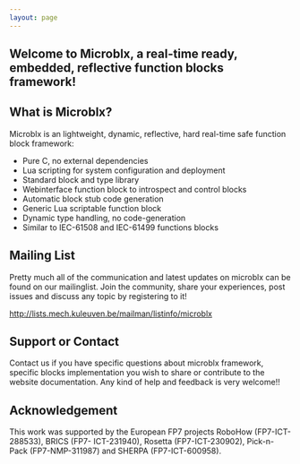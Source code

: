 ```yaml
---
layout: page
---
```


Welcome to Microblx, a real-time ready, embedded, reflective function blocks framework!
------------------

What is Microblx?
-----------

Microblx is an lightweight, dynamic, reflective, hard real-time safe
function block framework:

 - Pure C, no external dependencies
 - Lua scripting for system configuration and deployment
 - Standard block and type library
 - Webinterface function block to introspect and control blocks
 - Automatic block stub code generation
 - Generic Lua scriptable function block
 - Dynamic type handling, no code-generation
 - Similar to IEC-61508 and IEC-61499 functions blocks

Mailing List
-----------------

Pretty much all of the communication and latest updates on microblx can be found on our mailinglist. Join the community, share your experiences, post issues and discuss any topic by registering to it!
   
  http://lists.mech.kuleuven.be/mailman/listinfo/microblx

Support or Contact
------------------

Contact us if you have specific questions about microblx framework, specific blocks implementation you wish to share or contribute to the website documentation. Any kind of help and feedback is very welcome!!

Acknowledgement
---------------

This work was supported by the European FP7 projects RoboHow
(FP7-ICT-288533), BRICS (FP7- ICT-231940), Rosetta (FP7-ICT-230902),
Pick-n-Pack (FP7-NMP-311987) and SHERPA (FP7-ICT-600958).